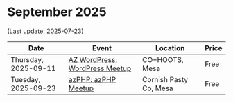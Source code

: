# September 2025

(Last update: 2025-07-23)

| Date | Event | Location | Price |
| ---- | ----- | -------- | ----- |
| Thursday, 2025-09-11 | [AZ WordPress: WordPress Meetup](https://www.meetup.com/arizona-wordpress-group/events/rsfhrtyhcmbpb/) | CO+HOOTS, Mesa | Free |
| Tuesday, 2025-09-23 | [azPHP: azPHP Meetup](https://www.meetup.com/azphpug/events/vqdnltyhcmbfc) | Cornish Pasty Co, Mesa | Free |

